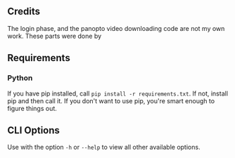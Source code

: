 ## Credits
The login phase, and the panopto video downloading code are not my own work.
These parts were done by

## Requirements

### Python

If you have pip installed, call `pip install -r requirements.txt`.
If not, install pip and then call it.
If you don't want to use pip, you're smart enough to figure things out.

## CLI Options

Use with the option `-h` or `--help` to view all other available options.
